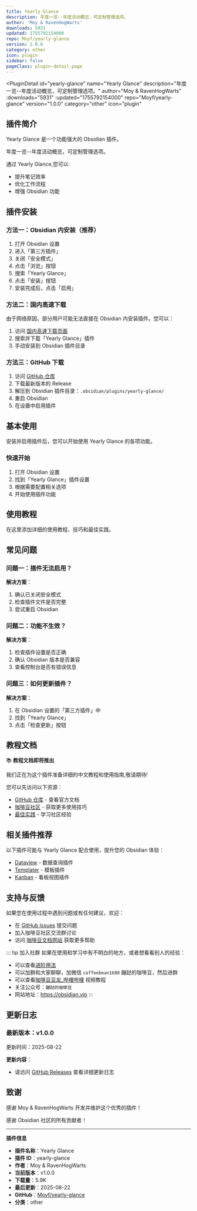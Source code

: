 ```yaml
---
title: Yearly Glance
description: 年度一览--年度活动概览，可定制管理选项。
author: 'Moy & RavenHogWarts'
downloads: 5931
updated: 1755792154000
repo: Moyf/yearly-glance
version: 1.0.0
category: other
icon: plugin
sidebar: false
pageClass: plugin-detail-page
---
```


<PluginDetail
  id="yearly-glance"
  name="Yearly Glance"
  description="年度一览--年度活动概览，可定制管理选项。"
  author="Moy &amp; RavenHogWarts"
  :downloads="5931"
  :updated="1755792154000"
  repo="Moyf/yearly-glance"
  version="1.0.0"
  category="other"
  icon="plugin"
>

<!-- AUTO_GENERATED_START -->
## 插件简介

Yearly Glance 是一个功能强大的 Obsidian 插件。

年度一览--年度活动概览，可定制管理选项。

通过 Yearly Glance,您可以:

- 提升笔记效率
- 优化工作流程
- 增强 Obsidian 功能

<!-- AUTO_GENERATED_END -->

<!-- AUTO_GENERATED_START -->
## 插件安装

### 方法一：Obsidian 内安装（推荐）

1. 打开 Obsidian 设置
2. 进入「第三方插件」
3. 关闭「安全模式」
4. 点击「浏览」按钮
5. 搜索「Yearly Glance」
6. 点击「安装」按钮
7. 安装完成后，点击「启用」

### 方法二：国内高速下载

由于网络原因，部分用户可能无法直接在 Obsidian 内安装插件。您可以：

1. 访问 [国内高速下载页面](/zh/documentation/obsidian-plugins-download.html)
2. 搜索并下载「Yearly Glance」插件
3. 手动安装到 Obsidian 插件目录

### 方法三：GitHub 下载

1. 访问 [GitHub 仓库](https://github.com/Moyf/yearly-glance)
2. 下载最新版本的 Release
3. 解压到 Obsidian 插件目录：`.obsidian/plugins/yearly-glance/`
4. 重启 Obsidian
5. 在设置中启用插件

## 基本使用

安装并启用插件后，您可以开始使用 Yearly Glance 的各项功能。

### 快速开始

1. 打开 Obsidian 设置
2. 找到「Yearly Glance」插件设置
3. 根据需要配置相关选项
4. 开始使用插件功能

<!-- AUTO_GENERATED_END -->

<!-- CUSTOM_CONTENT_START:tutorial -->
## 使用教程

在这里添加详细的使用教程、技巧和最佳实践。

<!-- CUSTOM_CONTENT_END:tutorial -->

<!-- SHARED_CONTENT_START -->
## 常见问题

### 问题一：插件无法启用？

**解决方案**：
1. 确认已关闭安全模式
2. 检查插件文件是否完整
3. 尝试重启 Obsidian

### 问题二：功能不生效？

**解决方案**：
1. 检查插件设置是否正确
2. 确认 Obsidian 版本是否兼容
3. 查看控制台是否有错误信息

### 问题三：如何更新插件？

**解决方案**：
1. 在 Obsidian 设置的「第三方插件」中
2. 找到「Yearly Glance」
3. 点击「检查更新」按钮

## 教程文档

📚 **教程文档即将推出**

我们正在为这个插件准备详细的中文教程和使用指南,敬请期待!

您可以先访问以下资源：
- [GitHub 仓库](https://github.com/Moyf/yearly-glance) - 查看官方文档
- [咖啡豆社区](/zh/bases/) - 获取更多使用技巧
- [最佳实践](/zh/best-practices/) - 学习社区经验

## 相关插件推荐

以下插件可能与 Yearly Glance 配合使用，提升您的 Obsidian 体验：

- [Dataview](/zh/plugins/dataview.html) - 数据查询插件
- [Templater](/zh/plugins/templater-obsidian.html) - 模板插件
- [Kanban](/zh/plugins/obsidian-kanban.html) - 看板视图插件

## 支持与反馈

如果您在使用过程中遇到问题或有任何建议，欢迎：

- 在 [GitHub Issues](https://github.com/Moyf/yearly-glance/issues) 提交问题
- 加入咖啡豆社区交流群讨论
- 访问 [咖啡豆文档网站](https://obsidian.vip) 获取更多帮助

::: tip 加入社群
如果在使用和学习中有不明白的地方，或者想看看别人的经验：
- 可以查看[进阶用法](/zh/advanced)
- 可以加群和大家聊聊，加微信 `coffeebean1688` 蹦跶的咖啡豆，然后进群
- 可以查看[咖啡豆豆龙_哔哩哔哩](https://space.bilibili.com/618777356) 视频教程
- 关注公众号：`蹦跶的咖啡豆`
- 网站地址：https://obsidian.vip
:::
<!-- SHARED_CONTENT_END -->

<!-- AUTO_GENERATED_START -->
## 更新日志

### 最新版本：v1.0.0

更新时间：2025-08-22

**更新内容**：
- 请访问 [GitHub Releases](https://github.com/Moyf/yearly-glance/releases) 查看详细更新日志

## 致谢

感谢 Moy &amp; RavenHogWarts 开发并维护这个优秀的插件！

感谢 Obsidian 社区的所有贡献者！

---

**插件信息**
- **插件名称**：Yearly Glance
- **插件 ID**：yearly-glance
- **作者**：Moy &amp; RavenHogWarts
- **当前版本**：v1.0.0
- **下载量**：5.9K
- **最后更新**：2025-08-22
- **GitHub**：[Moyf/yearly-glance](https://github.com/Moyf/yearly-glance)
- **分类**：other
<!-- AUTO_GENERATED_END -->

</PluginDetail>

